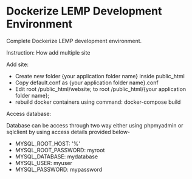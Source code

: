 # Dockerize LEMP Development Environment
Complete Dockerize LEMP development environment.

Instruction: How add multiple site

Add site:
- Create new folder {your application folder name} inside public_html
- Copy default.conf as {your application folder name}.conf
- Edit root   /public_html/website; to root   /public_html/{your application folder name};
- rebuild docker containers using command: docker-compose build

Access database:

Database can be access through two way either using phpmyadmin or sqlclient by using access details provided below-
- MYSQL_ROOT_HOST: '%'
- MYSQL_ROOT_PASSWORD: myroot
- MYSQL_DATABASE: mydatabase
- MYSQL_USER: myuser
- MYSQL_PASSWORD: mypassword
